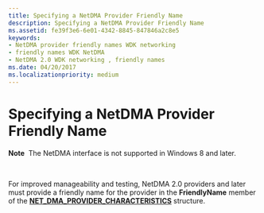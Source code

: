 ```yaml
---
title: Specifying a NetDMA Provider Friendly Name
description: Specifying a NetDMA Provider Friendly Name
ms.assetid: fe39f3e6-6e01-4342-8845-847846a2c8e5
keywords:
- NetDMA provider friendly names WDK networking
- friendly names WDK NetDMA
- NetDMA 2.0 WDK networking , friendly names
ms.date: 04/20/2017
ms.localizationpriority: medium
---
```


# Specifying a NetDMA Provider Friendly Name


**Note**  The NetDMA interface is not supported in Windows 8 and later.

 




For improved manageability and testing, NetDMA 2.0 providers and later must provide a friendly name for the provider in the **FriendlyName** member of the [**NET\_DMA\_PROVIDER\_CHARACTERISTICS**](https://msdn.microsoft.com/library/windows/hardware/ff568738) structure.

 

 





